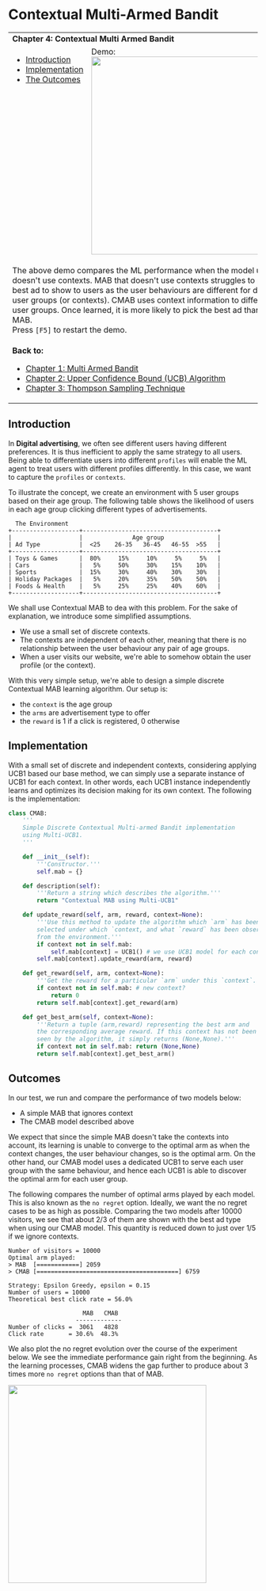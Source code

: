 # Contextual Multi-Armed Bandit

<table>
<tr><td colspan="2"><b>
Chapter 4: Contextual Multi Armed Bandit
</b></td></tr>
<tr>
<td valign="top">
    <ul>
        <li><a href=#intro>Introduction</a></li>
        <li><a href=#codes>Implementation</a></li>
        <li><a href=#outcomes>The Outcomes</a></li>
    </ul>
</td>
<td>
  Demo:<br>
  <img src="https://user-images.githubusercontent.com/51439829/200530420-104d1d82-1178-46b4-a033-e4e3e8f2d896.gif" width="400">
</td>
<tr><td colspan="2">

The above demo compares the ML performance when the model uses or doesn't use contexts. MAB that doesn't use contexts struggles to pick the best ad to show to users as the user behaviours are different for different user groups (or contexts). CMAB uses context information to differentiate user groups. Once learned, it is more likely to pick the best ad than the MAB.
<br>
Press `[F5]` to restart the demo.
</td>
<tr><td colspan="2">
<b>Back to:</b><br>
<ul>
<li><a href="https://github.com/cfoh/Multi-Armed-Bandit-Example">Chapter 1: Multi Armed Bandit</a></li>
<li><a href="https://github.com/cfoh/Multi-Armed-Bandit-Example/tree/main/ucb">Chapter 2: Upper Confidence Bound (UCB) Algorithm</a></li>
<li><a href="https://github.com/cfoh/Multi-Armed-Bandit-Example/tree/main/ts">Chapter 3: Thompson Sampling Technique</a></li>
</ul>
</td></tr>
</table>

## Introduction<a name=intro></a>

In **Digital advertising**, we often see different users having
different preferences. It is thus inefficient to apply the 
same strategy to all users. Being able to differentiate users
into different `profiles` will enable the ML agent to treat 
users with different profiles differently. In this case, we
want to capture the `profiles` or `contexts`.

To illustrate the concept, we create an environment with 5 
user groups based on their age group. The following table
shows the likelihood of users in each age group clicking 
different types of advertisements.

```
  The Environment
+-------------------+--------------------------------------+
|                   |              Age group               |
| Ad Type           |  <25    26-35   36-45   46-55  >55   |
+-------------------+--------------------------------------+
| Toys & Games      |  80%     15%     10%     5%     5%   |
| Cars              |   5%     50%     30%    15%    10%   |
| Sports            |  15%     30%     40%    30%    30%   |
| Holiday Packages  |   5%     20%     35%    50%    50%   |
| Foods & Health    |   5%     25%     25%    40%    60%   |
+-------------------+--------------------------------------+
```

We shall use Contextual MAB to dea with this problem. 
For the sake of explanation, we introduce some simplified assumptions. 
- We use a small set of discrete contexts. 
- The contexts are independent of each other, meaning that 
  there is no relationship between the user behaviour any pair of 
  age groups. 
- When a user visits our website, we're able to somehow obtain the 
  user profile (or the context). 
  
With this very simple setup, we're able to design a simple discrete 
Contextual MAB learning algorithm. Our setup is:
- the `context` is the age group
- the `arms` are advertisement type to offer
- the `reward` is 1 if a click is registered, 0 otherwise

## Implementation<a name=codes></a>

With a small set of discrete and independent contexts, considering applying UCB1 based our base method, we can simply use a separate instance of UCB1 for each context. In other words, each UCB1 instance independently learns and optimizes its decision making for its own context. The following is the implementation:

```python
class CMAB:
    '''
    Simple Discrete Contextual Multi-armed Bandit implementation
    using Multi-UCB1.
    '''

    def __init__(self):
        '''Constructor.'''
        self.mab = {}

    def description(self):
        '''Return a string which describes the algorithm.'''
        return "Contextual MAB using Multi-UCB1"

    def update_reward(self, arm, reward, context=None):
        '''Use this method to update the algorithm which `arm` has been
        selected under which `context, and what `reward` has been observed 
        from the environment.'''
        if context not in self.mab: 
            self.mab[context] = UCB1() # we use UCB1 model for each context
        self.mab[context].update_reward(arm, reward)

    def get_reward(self, arm, context=None):
        '''Get the reward for a particular `arm` under this `context`.'''
        if context not in self.mab: # new context?
            return 0 
        return self.mab[context].get_reward(arm)

    def get_best_arm(self, context=None):
        '''Return a tuple (arm,reward) representing the best arm and
        the corresponding average reward. If this context has not been 
        seen by the algorithm, it simply returns (None,None).'''
        if context not in self.mab: return (None,None)
        return self.mab[context].get_best_arm()
```

## Outcomes<a name=outcomes></a>

In our test, we run and compare the performance of two models below:
- A simple MAB that ignores context
- The CMAB model described above

We expect that since the simple MAB doesn't take the contexts into account, its learning is unable to converge to the optimal arm as when the context changes, the user behaviour changes, so is the optimal arm. On the other hand, our CMAB model uses a dedicated UCB1 to serve each user group with the same behaviour, and hence each UCB1 is able to discover the optimal arm for each user group.

The following compares the number of optimal arms played by each model. This is also known as the `no regret` option. Ideally, we want the no regret cases to be as high as possible. Comparing the two models after 10000 visitors, we see that about 2/3 of them are shown with the best ad type when using our CMAB model. This quantity is reduced down to just over 1/5 if we ignore contexts.

```console
Number of visitors = 10000
Optimal arm played:
> MAB  [============] 2059
> CMAB [========================================] 6759

Strategy: Epsilon Greedy, epsilon = 0.15
Number of users = 10000
Theoretical best click rate = 56.0%

                     MAB   CMAB 
                   -------------
Number of clicks =  3061   4828
Click rate       = 30.6%  48.3%
```

We also plot the no regret evolution over the course of the experiment below. We see the immediate performance gain right from the beginning. As the learning processes, CMAB widens the gap further to produce about 3 times more `no regret` options than that of MAB.

<img src="https://user-images.githubusercontent.com/51439829/200530576-6dc7bdad-f373-4ffa-90bb-5d7da4098f73.png" width="400"/>
